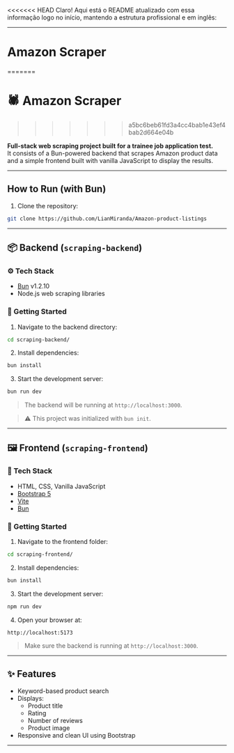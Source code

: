 <<<<<<< HEAD
Claro! Aqui está o README atualizado com essa informação logo no início, mantendo a estrutura profissional e em inglês:

---

# Amazon Scraper
=======
# 🕷️ Amazon Scraper
>>>>>>> a5bc6beb61fd3a4cc4bab1e43ef4bab2d664e04b

**Full-stack web scraping project built for a trainee job application test.**  
It consists of a Bun-powered backend that scrapes Amazon product data and a simple frontend built with vanilla JavaScript to display the results.

---

## How to Run (with Bun)

1. Clone the repository:

```bash
git clone https://github.com/LianMiranda/Amazon-product-listings
```

---

## 📦 Backend (`scraping-backend`)

### ⚙️ Tech Stack

- [Bun](https://bun.sh) v1.2.10
- Node.js web scraping libraries

### 🚀 Getting Started

1. Navigate to the backend directory:

```bash
cd scraping-backend/
```

2. Install dependencies:

```bash
bun install
```

3. Start the development server:

```bash
bun run dev
```

> The backend will be running at `http://localhost:3000`.

> ⚠️ This project was initialized with `bun init`.

---

## 🖼️ Frontend (`scraping-frontend`)

### 🧰 Tech Stack

- HTML, CSS, Vanilla JavaScript
- [Bootstrap 5](https://getbootstrap.com/)
- [Vite](https://vitejs.dev/)
- [Bun](https://bun.sh)

### 🚀 Getting Started

1. Navigate to the frontend folder:

```bash
cd scraping-frontend/
```

2. Install dependencies:

```bash
bun install
```

3. Start the development server:

```bash
npm run dev
```

4. Open your browser at:

```
http://localhost:5173
```

> Make sure the backend is running at `http://localhost:3000`.

---

## ✨ Features

- Keyword-based product search
- Displays:
  - Product title
  - Rating
  - Number of reviews
  - Product image
- Responsive and clean UI using Bootstrap

---

